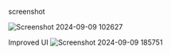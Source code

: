 screenshot


![Screenshot 2024-09-09 102627](https://github.com/user-attachments/assets/0a4d24f1-2bd1-47ce-9651-29c9d73c2fe2)

Improved UI
![Screenshot 2024-09-09 185751](https://github.com/user-attachments/assets/956a9b11-abf9-4ebe-b537-f1060491a92b)
